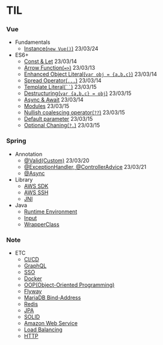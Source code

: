 # TIL
### Vue
- Fundamentals
  - [Instance(```new Vue()```)](https://github.com/KEJ94/TIL/blob/main/JS/Vue/Instance.md) 23/03/24    
- ES6+
  - [Const & Let](https://github.com/KEJ94/TIL/blob/main/JS/ES6/constlet.md) 23/03/14 
  - [Arrow Function(```=>```)](https://github.com/KEJ94/TIL/blob/main/JS/ES6/arrowfunction.md) 23/03/13 
  - [Enhanced Object Literal(```var obj = {a,b,c}```)](https://github.com/KEJ94/TIL/blob/main/JS/ES6/enhanced_object_literal.md) 23/03/14  
  - [Spread Operator(```...```)](https://github.com/KEJ94/TIL/blob/main/JS/ES6/spread_operator.md) 23/03/14  
  - [Template Literal(``` `` ```)](https://github.com/KEJ94/TIL/blob/main/JS/ES6/template_literal.md) 23/03/15  
  - [Destructuring(```var {a,b,c} = obj```)](https://github.com/KEJ94/TIL/blob/main/JS/ES6/destructuring.md) 23/03/15  
  - [Async & Await](https://github.com/KEJ94/TIL/blob/main/JS/ES6/asyncawait.md) 23/03/14 
  - [Modules](https://github.com/KEJ94/TIL/blob/main/JS/ES6/modules.md) 23/03/15 
  - [Nullish coalescing operator(```??```)](https://github.com/KEJ94/TIL/blob/main/JS/ES6/nullish_coalescing_operator.md) 23/03/15 
  - [Default parameter](https://github.com/KEJ94/TIL/blob/main/JS/ES6/default_parameter.md) 23/03/15 
  - [Optional Chaning(```?.```)](https://github.com/KEJ94/TIL/blob/main/JS/ES6/optional_chaning.md) 23/03/15 

### Spring
- Annotation
  - [@Valid(Custom)](https://github.com/KEJ94/TIL/blob/main/Spring/Valid.md) 23/03/20
  - [@ExceptionHandler, @ControllerAdvice](https://github.com/KEJ94/TIL/blob/main/Spring/ControllerAdvice.md) 23/03/21
  - [@Async](https://github.com/KEJ94/TIL/blob/main/Spring/비동기_메서드.md)
- Library
  - [AWS SDK](https://github.com/KEJ94/TIL/blob/main/AWS/Java_SDK.md)
  - [AWS SSH](https://github.com/KEJ94/TIL/blob/main/AWS/SSH_연결.md)
  - [JNI](https://github.com/KEJ94/TIL/blob/main/Java/JNI.md)
- Java
  - [Runtime Environment](https://github.com/KEJ94/TIL/blob/main/Java/실행.md)
  - [Input](https://github.com/KEJ94/TIL/blob/main/Java/입력.md)
  - [WrapperClass](https://github.com/KEJ94/TIL/blob/main/Java/WrapperClass.md)

### Note
 - ETC
   - [CI/CD](https://github.com/KEJ94/TIL/blob/main/ETC/CI_CD.md)
   - [GraphQL](https://github.com/KEJ94/TIL/blob/main/ETC/GraphQL.md)
   - [SSO](https://github.com/KEJ94/TIL/blob/main/ETC/SSO.md)
   - [Docker](https://github.com/KEJ94/TIL/blob/main/ETC/Docker.md)  
   - [OOP(Object-Oriented Programming)](https://github.com/KEJ94/TIL/blob/main/Java/객체지향_프로그래밍.md)
   - [Flyway](https://github.com/KEJ94/TIL/blob/main/DB/Flyway.md)
   - [MariaDB Bind-Address](https://github.com/KEJ94/TIL/blob/main/DB/외부접속.md) 
   - [Redis](https://github.com/KEJ94/TIL/blob/main/DB/Redis.md)
   - [JPA](https://github.com/KEJ94/TIL/blob/main/Spring/JPA.md)
   - [SOLID](https://github.com/KEJ94/TIL/blob/main/Java/SOLID.md)
   - [Amazon Web Service](https://github.com/KEJ94/TIL/blob/main/AWS/기본.md)
   - [Load Balancing](https://github.com/KEJ94/TIL/blob/main/Network/로드밸런싱.md)
   - [HTTP](https://github.com/KEJ94/TIL/blob/main/ETC/HTTP.md) 


